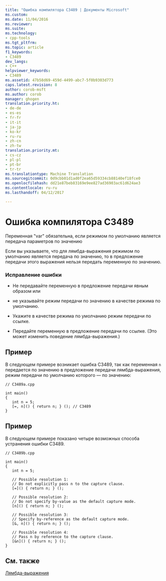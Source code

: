 ```yaml
---
title: "Ошибка компилятора C3489 | Документы Microsoft"
ms.custom: 
ms.date: 11/04/2016
ms.reviewer: 
ms.suite: 
ms.technology:
- cpp-tools
ms.tgt_pltfrm: 
ms.topic: article
f1_keywords:
- C3489
dev_langs:
- C++
helpviewer_keywords:
- C3489
ms.assetid: 47b58d69-459d-4499-abc7-5f0b9303d773
caps.latest.revision: 8
author: corob-msft
ms.author: corob
manager: ghogen
translation.priority.ht:
- de-de
- es-es
- fr-fr
- it-it
- ja-jp
- ko-kr
- ru-ru
- zh-cn
- zh-tw
translation.priority.mt:
- cs-cz
- pl-pl
- pt-br
- tr-tr
ms.translationtype: Machine Translation
ms.sourcegitcommit: 0d9cbb01d1ad0f2ea65d59334cb88140ef18fce0
ms.openlocfilehash: dd21e87beb83169e9ee827ad36903ac61d624ae3
ms.contentlocale: ru-ru
ms.lasthandoff: 04/12/2017

---
```

# <a name="compiler-error-c3489"></a>Ошибка компилятора C3489
Переменная "var" обязательна, если режимом по умолчанию является передача параметров по значению  
  
 Если вы указываете, что для лямбда-выражения режимом по умолчанию является передача по значению, то в предложение передачи этого выражения нельзя передать переменную по значению.  
  
### <a name="to-correct-this-error"></a>Исправление ошибки  
  
-   Не передавайте переменную в предложение передачи явным образом или  
  
-   не указывайте режим передачи по значению в качестве режима по умолчанию.  
  
-   Укажите в качестве режима по умолчанию режим передачи по ссылке.  
  
-   Передайте переменную в предложение передачи по ссылке. (Это может изменить поведение лямбда-выражения.)  
  
## <a name="example"></a>Пример  
 В следующем примере возникает ошибка C3489, так как переменная `n` передается по значению в предложение передачи лямбда-выражения, режим передачи по умолчанию которого — по значению:  
  
```  
// C3489a.cpp  
  
int main()  
{  
   int n = 5;  
   [=, n]() { return n; } (); // C3489  
}  
```  
  
## <a name="example"></a>Пример  
 В следующем примере показано четыре возможных способа устранения ошибки C3489.  
  
```  
// C3489b.cpp  
  
int main()  
{  
   int n = 5;  
  
   // Possible resolution 1:  
   // Do not explicitly pass n to the capture clause.  
   [=]() { return n; } ();  
  
   // Possible resolution 2:  
   // Do not specify by-value as the default capture mode.  
   [n]() { return n; } ();  
  
   // Possible resolution 3:  
   // Specify by-reference as the default capture mode.  
   [&, n]() { return n; } ();  
  
   // Possible resolution 4:  
   // Pass n by reference to the capture clause.  
   [&n]() { return n; } ();  
}  
```  
  
## <a name="see-also"></a>См. также  
 [Лямбда-выражения](../../cpp/lambda-expressions-in-cpp.md)
